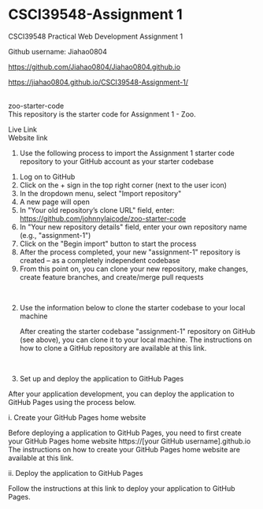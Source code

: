 # CSCI39548-Assignment 1
CSCI39548 Practical Web Development Assignment 1

Github username: Jiahao0804

https://github.com/Jiahao0804/Jiahao0804.github.io

https://jiahao0804.github.io/CSCI39548-Assignment-1/


<br>
zoo-starter-code
<br>
This repository is the starter code for Assignment 1 - Zoo.
<br>

Live Link
<br>
Website link
<br>

1. Use the following process to import the Assignment 1 starter code repository to your GitHub account as your starter codebase
1) Log on to GitHub
2) Click on the + sign in the top right corner (next to the user icon)
3) In the dropdown menu, select "Import repository"
4) A new page will open
5) In "Your old repository’s clone URL" field, enter: https://github.com/johnnylaicode/zoo-starter-code
6) In "Your new repository details" field, enter your own repository name (e.g., "assignment-1")
7) Click on the "Begin import" button to start the process
8) After the process completed, your new "assignment-1" repository is created – as a completely independent codebase
9) From this point on, you can clone your new repository, make changes, create feature branches, and create/merge pull requests
<br>


2. Use the information below to clone the starter codebase to your local machine

   After creating the starter codebase "assignment-1" repository on GitHub (see above), you can clone it to your local machine. The instructions on how to clone a GitHub repository are available at this link.
<br>

3. Set up and deploy the application to GitHub Pages

After your application development, you can deploy the application to GitHub Pages using the process below.
   
i. Create your GitHub Pages home website

Before deploying a application to GitHub Pages, you need to first create your GitHub Pages home website https://[your GitHub username].github.io The instructions on how to create your GitHub Pages home website are available at this link.


ii. Deploy the application to GitHub Pages

Follow the instructions at this link to deploy your application to GitHub Pages.
